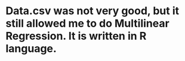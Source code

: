# Data.csv was not very good, but it still allowed me to do Multilinear Regression. It is written in R language.
